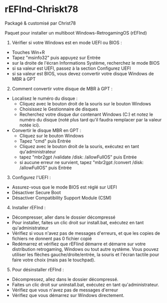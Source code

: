 # rEFInd-Chriskt78
Packagé & customisé par Christ78

Paquet pour installer un multiboot Windows-RetrogamingOS (rEFInd)

1) Vérifier si votre Windows est en mode UEFI ou BIOS :
- Touches Win+R
- Tapez "msinfo32" puis appuyez sur Entrée
- sur la droite de l'écran Informations Système, recherchez le mode BIOS
- si sa valeur est UEFI, passez à la section Configurez UEFI
- si sa valeur est BIOS, vous devez convertir votre disque Windows de MBR à GPT

2) Comment convertir votre disque de MBR à GPT :
- Localisez le numéro du disque :
	- Cliquez avec le bouton droit de la souris sur le bouton Windows
	- Choisissez le Gestionnaire de disques
	- Recherchez votre disque dur contenant Windows (C:) et notez le numéro du disque (noté plus tard <disknumber> qu'il faudra remplacer par la valeur notée ici).
- Convertir le disque MBR en GPT :
	- Cliquez sur le bouton Windows
	- Tapez "cmd" puis Entrée
	- Cliquez avec le bouton droit de la souris, exécutez en tant qu'administrateur
	- tapez "mbr2gpt /validate /disk:<disknumber> /allowFullOS" puis Entrée
	- si aucune erreur ne survient, tapez "mbr2gpt /convert /disk:<disknumber> /allowFullOS" puis Entrée

3) Configurez l'UEFI : 
- Assurez-vous que le mode BIOS est réglé sur UEFI
- Désactiver Secure Boot
- Désactiver Compatibility Support Module (CSM)

4) Installer rEFInd :
- Décompresser, aller dans le dossier décompressé
- Pour installer, faites un clic droit sur install.bat, exécutez en tant qu'administrateur
- Vérifiez si vous n'avez pas de messages d'erreurs, et que les copies de fichiers ne donnent pas 0 fichier copié
- Redémarrez et vérifiez que rEFIind démarre et démarre sur votre distribution retrogaming, Windows ou tout autre système. Vous pouvez utiliser les flèches gauche/droite/entrée, la souris et l'écran tactile pour faire votre choix (mais pas le touchpad).

5) Pour désinstaller rEFInd :
- Décompressez, allez dans le dossier décompressé.
- Faites un clic droit sur uninstall.bat, exécutez en tant qu'administrateur.
- Vérifiez que vous n'avez pas de messages d'erreur
- Vérifiez que vous démarrez sur Windows directement. 
